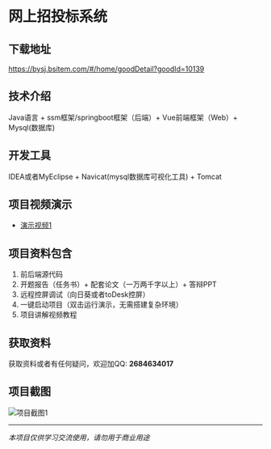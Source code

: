 # 网上招投标系统

## 下载地址
https://bysj.bsitem.com/#/home/goodDetail?goodId=10139

## 技术介绍
Java语言 + ssm框架/springboot框架（后端）+ Vue前端框架（Web）+ Mysql(数据库)

## 开发工具
IDEA或者MyEclipse + Navicat(mysql数据库可视化工具) + Tomcat

## 项目视频演示
- [演示视频1](https://graduation-images.oss-cn-beijing.aliyuncs.com/videos/70%E5%A5%97-2-ssm%E5%BD%95%E5%83%8F/10139_ssm%E7%BD%91%E4%B8%8A%E6%8B%9B%E6%8A%95%E6%A0%87%E7%B3%BB%E7%BB%9F%E6%BC%94%E7%A4%BA%E5%BD%95%E5%83%8F2022_1dl59.mp4)

## 项目资料包含
1. 前后端源代码
2. 开题报告（任务书）+ 配套论文（一万两千字以上）+ 答辩PPT
3. 远程控屏调试（向日葵或者toDesk控屏）
4. 一键启动项目（双击运行演示，无需搭建复杂环境）
5. 项目讲解视频教程

## 获取资料
获取资料或者有任何疑问，欢迎加QQ: **2684634017**

## 项目截图
![项目截图1](https://graduation-images.oss-cn-beijing.aliyuncs.com/图片/10139/毕设论坛项目主图.jpg)

---
*本项目仅供学习交流使用，请勿用于商业用途*
